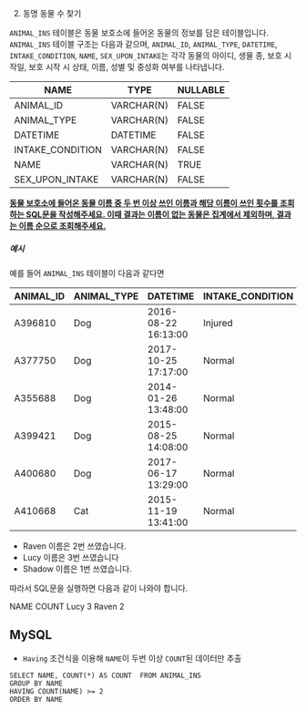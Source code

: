 2. 동명 동물 수 찾기

`ANIMAL_INS` 테이블은 동물 보호소에 들어온 동물의 정보를 담은 테이블입니다. `ANIMAL_INS` 테이블 구조는 다음과 같으며, `ANIMAL_ID`, `ANIMAL_TYPE`, `DATETIME`, `INTAKE_CONDITION`, `NAME`, `SEX_UPON_INTAKE`는 각각 동물의 아이디, 생물 종, 보호 시작일, 보호 시작 시 상태, 이름, 성별 및 중성화 여부를 나타냅니다.

| NAME             | TYPE       | NULLABLE |
| ---------------- | ---------- | -------- |
| ANIMAL_ID        | VARCHAR(N) | FALSE    |
| ANIMAL_TYPE      | VARCHAR(N) | FALSE    |
| DATETIME         | DATETIME   | FALSE    |
| INTAKE_CONDITION | VARCHAR(N) | FALSE    |
| NAME             | VARCHAR(N) | TRUE     |
| SEX_UPON_INTAKE  | VARCHAR(N) | FALSE    |

<u>**동물 보호소에 들어온 동물 이름 중 두 번 이상 쓰인 이름과 해당 이름이 쓰인 횟수를 조회하는 SQL문을 작성해주세요. 이때 결과는 이름이 없는 동물은 집계에서 제외하며, 결과는 이름 순으로 조회해주세요.**</u>

##### **예시**

예를 들어 `ANIMAL_INS` 테이블이 다음과 같다면

| ANIMAL_ID | ANIMAL_TYPE | DATETIME            | INTAKE_CONDITION | NAME   | SEX_UPON_INTAKE |
| --------- | ----------- | ------------------- | ---------------- | ------ | --------------- |
| A396810   | Dog         | 2016-08-22 16:13:00 | Injured          | Raven  | Spayed Female   |
| A377750   | Dog         | 2017-10-25 17:17:00 | Normal           | Lucy   | Spayed Female   |
| A355688   | Dog         | 2014-01-26 13:48:00 | Normal           | Shadow | Neutered Male   |
| A399421   | Dog         | 2015-08-25 14:08:00 | Normal           | Lucy   | Spayed Female   |
| A400680   | Dog         | 2017-06-17 13:29:00 | Normal           | Lucy   | Spayed Female   |
| A410668   | Cat         | 2015-11-19 13:41:00 | Normal           | Raven  | Spayed Female   |

- Raven 이름은 2번 쓰였습니다.
- Lucy 이름은 3번 쓰였습니다
- Shadow 이름은 1번 쓰였습니다.

따라서 SQL문을 실행하면 다음과 같이 나와야 합니다.

NAME	COUNT
Lucy	3
Raven	2

## MySQL

- `Having` 조건식을 이용해 `NAME`이 두번 이상 `COUNT`된 데이터만 추출

```mysql
SELECT NAME, COUNT(*) AS COUNT  FROM ANIMAL_INS 
GROUP BY NAME 
HAVING COUNT(NAME) >= 2 
ORDER BY NAME
```

